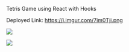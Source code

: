 Tetris Game using React with Hooks

Deployed Link: https://i.imgur.com/7im0Tji.png

![](https://i.imgur.com/sHTYw4h.png)

![](https://i.imgur.com/7im0Tji.png)
